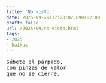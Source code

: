 ```yaml
---
title: 'No visto.'
date: 2025-09-29T17:23:02.890+02:00
draft: false
url: /2025/09/no-visto.html
tags:
- 2025
- haikus
---
```


<pre>
Súbete el párpado,
con pinzas de valor
que no se cierre.
</pre>
